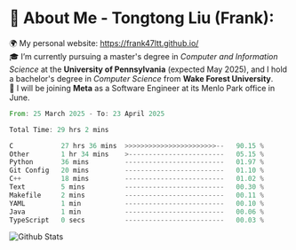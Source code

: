 # 💫 About Me - Tongtong Liu (Frank):
🌍 My personal website: https://frank47ltt.github.io/  
🎓 I’m currently pursuing a master's degree in *Computer and Information Science* at the **University of Pennsylvania** (expected May 2025), and I hold a bachelor's degree in *Computer Science* from **Wake Forest University**.  
💼 I will be joining **Meta** as a Software Engineer at its Menlo Park office in June.  


<!--START_SECTION:waka-->

```rust
From: 25 March 2025 - To: 23 April 2025

Total Time: 29 hrs 2 mins

C            27 hrs 36 mins  >>>>>>>>>>>>>>>>>>>>>>>--   90.15 %
Other        1 hr 34 mins    >------------------------   05.15 %
Python       36 mins         -------------------------   01.97 %
Git Config   20 mins         -------------------------   01.10 %
C++          18 mins         -------------------------   01.02 %
Text         5 mins          -------------------------   00.30 %
Makefile     2 mins          -------------------------   00.11 %
YAML         1 min           -------------------------   00.10 %
Java         1 min           -------------------------   00.06 %
TypeScript   0 secs          -------------------------   00.03 %
```

<!--END_SECTION:waka-->


![Github Stats](https://github-readme-stats.vercel.app/api?username=frank47ltt&count_private=true&show_icons=true&include_all_commits=true)
